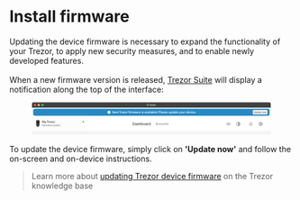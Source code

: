 # Install firmware

Updating the device firmware is necessary to expand the functionality of your Trezor, to apply new security measures, and to enable newly developed features.\
\
When a new firmware version is released, [Trezor Suite](https://suite.trezor.io/) will display a notification along the top of the interface:

<figure><img src="../../.gitbook/assets/UP_FW-1.png" alt=""><figcaption></figcaption></figure>

To update the device firmware, simply click on **'Update now'** and follow the on-screen and on-device instructions.

> Learn more about [updating Trezor device firmware](https://trezor.io/learn/a/update-trezor-device-firmware) on the Trezor knowledge base
